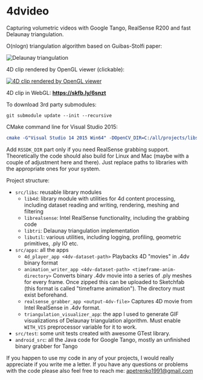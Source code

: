 # 4dvideo

Capturing volumetric videos with Google Tango, RealSense R200 and fast Delaunay triangulation.

O(nlogn) triangulation algorithm based on Guibas-Stolfi paper:

![Delaunay triangulation](https://github.com/alex-petrenko/4dvideo/blob/master/misc/triangulation.gif?raw=true)

4D clip rendered by OpenGL viewer (clickable):

[![4D clip rendered by OpenGL viewer](https://img.youtube.com/vi/7gJUIYt-Lew/0.jpg)](https://www.youtube.com/watch?v=7gJUIYt-Lew)

4D clip in WebGL: **https://skfb.ly/6snzt**

To download 3rd party submodules:

```
git submodule update --init --recursive
```

CMake command line for Visual Studio 2015:

```cmake
cmake -G"Visual Studio 14 2015 Win64" -DOpenCV_DIR=C:/all/projects/libs/opencv-3.2.0/build/install -DGLFW_ROOT_DIR=C:/all/projects/libs/glfw-3.2.1.bin.WIN64 -DGLEW_LIBRARY=C:/all/projects/libs/glew-2.0.0/lib/Release/x64/glew32.lib -DGLEW_INCLUDE_DIR=C:/all/projects/libs/glew-2.0.0/include -DRSSDK_DIR="C:/Program Files (x86)/Intel/RSSDK" ../..
```

Add `RSSDK_DIR` part only if you need RealSense grabbing support.
Theoretically the code should also build for Linux and Mac (maybe with a couple of adjustment here and there). Just replace paths to libraries with the appropriate ones for your system.

Project structure:
* `src/libs`: reusable library modules
  * `lib4d`: library module with utilities for 4d content processing, including dataset reading and writing, rendering, meshing and filtering
  * `librealsense`: Intel RealSense functionality, including the grabbing code
  * `libtri`: Delaunay triangulation implementation
  * `libutil`: various utilities, including logging, profiling, geometric primitives, .ply IO etc.
* `src/apps`: all the apps
  * `4d_player_app <4dv-dataset-path>` Playbacks 4D "movies" in .4dv binary format
  * `animation_writer_app <4dv-dataset-path> <timeframe-anim-directory>` Converts binary .4dv movie into a series of .ply meshes for every frame. Once zipped this can be uploaded to Sketchfab (this format is called "timeframe animation"). The directory must exist beforehand.
  * `realsense_grabber_app <output-4dv-file>` Captures 4D movie from Intel RealSense in .4dv format.
  * `triangulation_visualizer_app`: the app I used to generate GIF visualizations of Delaunay triangulation algorithm. Must enable `WITH_VIS` preprocessor variable for it to work.
* `src/test`: some unit tests created with awesome GTest library.
* `android_src`: all the Java code for Google Tango, mostly an unfinished binary grabber for Tango

If you happen to use my code in any of your projects, I would really appreciate if you write me a letter.
If you have any questions or problems with the code please also feel free to reach me: apetrenko1991@gmail.com


